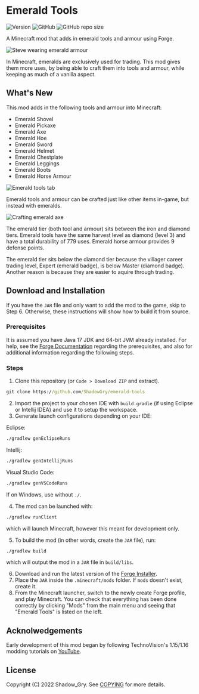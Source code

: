 # Emerald Tools
![Version](https://img.shields.io/badge/version-1.18.1--0.0.2.4-blue?style=flat-square)
![GitHub](https://img.shields.io/github/license/ShadowGry/emerald-tools?style=flat-square)
![GitHub repo size](https://img.shields.io/github/repo-size/ShadowGry/emerald-tools?style=flat-square)

A Minecraft mod that adds in emerald tools and armour using Forge.

![Steve wearing emerald armour](https://drive.google.com/uc?id=1MdUgS0dScTy2e5tjcqt4oEsjJAqS-Qgd)

In Minecraft, emeralds are exclusively used for trading. This mod gives them more uses, by being able to craft them into tools and armour, while keeping as much of a vanilla aspect.

## What's New
This mod adds in the following tools and armour into Minecraft:

* Emerald Shovel
* Emerald Pickaxe
* Emerald Axe
* Emerald Hoe
* Emerald Sword
* Emerald Helmet
* Emerald Chestplate
* Emerald Leggings
* Emerald Boots
* Emerald Horse Armour

![Emerald tools tab](https://drive.google.com/uc?id=1gSiDENno01liLm1CtsHii_Pi4Bdz3kQL)

Emerald tools and armour can be crafted just like other items in-game, but instead with emeralds.

![Crafting emerald axe](https://drive.google.com/uc?id=17DtlUjH2fueKr7RR6rOSnR5xhPPUQ2Su)

The emerald tier (both tool and armour) sits between the iron and diamond tiers. Emerald tools have the same harvest level as diamond (level 3) and have a total durability of 779 uses. Emerald horse armour provides 9 defense points.

The emerald tier sits below the diamond tier because the villager career trading level, Expert (emerald badge), is below Master (diamond badge). Another reason is because they are easier to aquire through trading.

## Download and Installation
If you have the `JAR` file and only want to add the mod to the game, skip to Step 6. Otherwise, these instructions will show how to build it from source.

### Prerequisites
It is assumed you have Java 17 JDK and 64-bit JVM already installed. For help, see the [Forge Documentation](https://mcforge.readthedocs.io/en/1.17.x/gettingstarted/) regarding the prerequisites, and also for additional information regarding the following steps.

### Steps
1. Clone this repository (or `Code > Download ZIP` and extract).
```bat
git clone https://github.com/ShadowGry/emerald-tools
```
2. Import the project to your chosen IDE with `build.gradle` (if using Eclipse or Intellij IDEA) and use it to setup the workspace.
3. Generate launch configurations depending on your IDE:

Eclipse:
```bat
./gradlew genEclipseRuns
```
Intellij:
```bat
./gradlew genIntellijRuns
```
Visual Studio Code:
```bat
./gradlew genVSCodeRuns
```
If on Windows, use without `./`.

4. The mod can be launched with:
```bat
./gradlew runClient
```
which will launch Minecraft, however this meant for development only.

5. To build the mod (in other words, create the `JAR` file), run:
```bat
./gradlew build
```
which will output the mod in a `JAR` file in `build/libs`.

6. Download and run the latest version of the [Forge Installer](https://files.minecraftforge.net/net/minecraftforge/forge/index_1.17.1.html).
7. Place the `JAR` inside the `.minecraft/mods` folder. If `mods` doesn't exist, create it.
8. From the Minecraft launcher, switch to the newly create Forge profile, and play Minecraft. You can check that everything has been done correctly by clicking "Mods" from the main menu and seeing that "Emerald Tools" is listed on the left.

## Acknolwedgements
Early development of this mod began by following TechnoVision's 1.15/1.16 modding tutorials on [YouTube](https://www.youtube.com/playlist?list=PLDhiRTZ_vnoWsCqtoG1X1MbGY5xATTadb).

## License
Copyright (C) 2022 Shadow_Gry. See [COPYING](COPYING) for more details.
